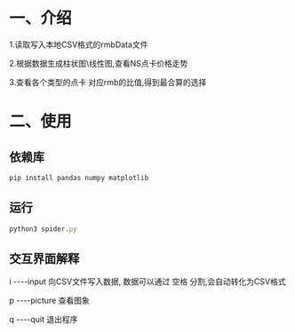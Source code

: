 一、介绍
=======
1.读取写入本地CSV格式的rmbData文件

2.根据数据生成柱状图\线性图,查看NS点卡价格走势

3.查看各个类型的点卡 对应rmb的比值,得到最合算的选择

二、使用
=======
依赖库
-----
```javascript
pip install pandas numpy matplotlib
```

运行
----
```javascript
python3 spider.py
```

交互界面解释
----------
i ----input 向CSV文件写入数据, 数据可以通过 空格 分割,会自动转化为CSV格式

p ----picture 查看图象

q ----quit 退出程序